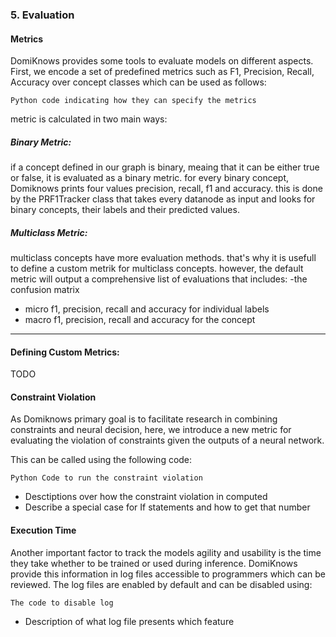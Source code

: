 ### 5. Evaluation

#### Metrics
DomiKnows provides some tools to evaluate models on different aspects. First, we encode a set of predefined metrics such as F1, Precision, Recall, Accuracy over concept classes which can be used as follows: 

```python3
Python code indicating how they can specify the metrics
```

metric is calculated in two main ways:
##### Binary Metric:

if a concept defined in our graph is binary, meaing that it can be either true or false, it is evaluated as a binary metric. for every binary concept, Domiknows prints four values precision, recall, f1 and accuracy. this is done by the PRF1Tracker class that takes every datanode as input and looks for binary concepts, their labels and their predicted values.

##### Multiclass Metric:

multiclass concepts have more evaluation methods. that's why it is usefull to define a custom metrik for multiclass concepts. however, the default metric will output a comprehensive list of evaluations that includes: 
-the confusion matrix
- micro f1, precision, recall and accuracy for individual labels
- macro f1, precision, recall and accuracy for the concept
_________
#### Defining Custom Metrics:
TODO

#### Constraint Violation

As Domiknows primary goal is to facilitate research in combining constraints and neural decision, here, we introduce a new metric for evaluating the violation of constraints given the outputs of a neural network. 

This can be called using the following code:
```python3
Python Code to run the constraint violation
```
- Desctiptions over how the constraint violation in computed
- Describe a special case for If statements and how to get that number

#### Execution Time
Another important factor to track the models agility and usability is the time they take whether to be trained or used during inference. 
DomiKnows provide this information in log files accessible to programmers which can be reviewed. 
The log files are enabled by default and can be disabled using:
```python3
The code to disable log
```

- Description of what log file presents which feature




